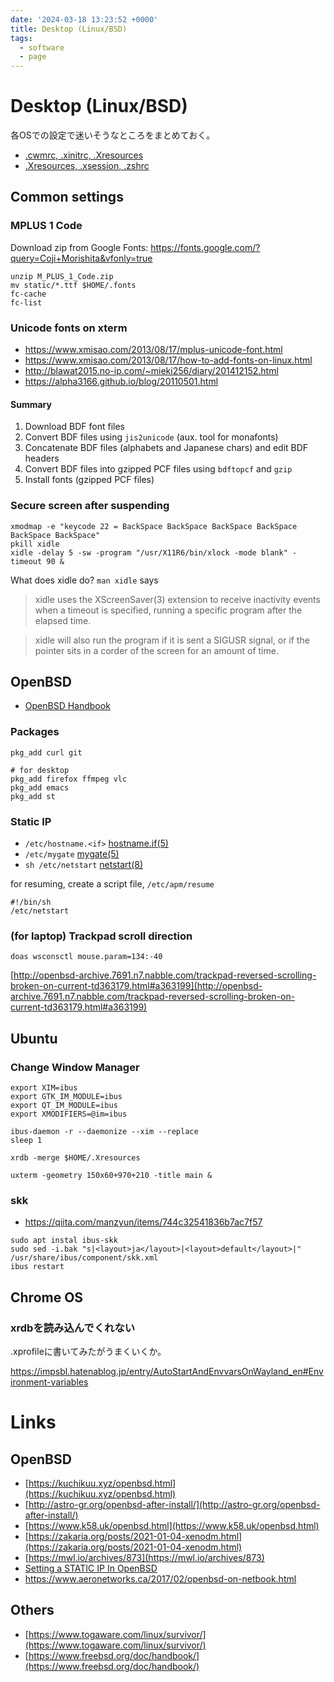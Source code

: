 ```yaml
---
date: '2024-03-18 13:23:52 +0000'
title: Desktop (Linux/BSD)
tags:
  - software
  - page
---
```


# Desktop (Linux/BSD)

各OSでの設定で迷いそうなところをまとめておく。

* [.cwmrc, .xinitrc, .Xresources](https://gist.github.com/f6o/953acb72756bc3c9412021b5389c73bd)
* [.Xresources, .xsession, .zshrc](https://gist.github.com/f6o/c918d2c6465ad3989e3c061c14bc5b21)

## Common settings

### MPLUS 1 Code

Download zip from Google Fonts: <https://fonts.google.com/?query=Coji+Morishita&vfonly=true>

```
unzip M_PLUS_1_Code.zip
mv static/*.ttf $HOME/.fonts
fc-cache
fc-list
```

### Unicode fonts on xterm

* <https://www.xmisao.com/2013/08/17/mplus-unicode-font.html>
* <https://www.xmisao.com/2013/08/17/how-to-add-fonts-on-linux.html>
* <http://blawat2015.no-ip.com/~mieki256/diary/201412152.html>
* <https://alpha3166.github.io/blog/20110501.html>

#### Summary

1. Download BDF font files
1. Convert BDF files using `jis2unicode` (aux. tool for monafonts)
1. Concatenate BDF files (alphabets and Japanese chars) and edit BDF headers
1. Convert BDF files into gzipped PCF files using `bdftopcf` and `gzip`
1. Install fonts (gzipped PCF files)

### Secure screen after suspending

```
xmodmap -e "keycode 22 = BackSpace BackSpace BackSpace BackSpace BackSpace BackSpace"
pkill xidle
xidle -delay 5 -sw -program "/usr/X11R6/bin/xlock -mode blank" -timeout 90 &
```

What does xidle do? `man xidle` says

> xidle uses the XScreenSaver(3) extension to receive inactivity events
> when a timeout is specified, running a specific program after the elapsed
> time.

> xidle will also run the program if it is sent a SIGUSR signal, or
> if the pointer sits in a corder of the screen for an amount of time.


## OpenBSD

* [OpenBSD Handbook](https://www.openbsdhandbook.com/)

### Packages

```
pkg_add curl git 

# for desktop
pkg_add firefox ffmpeg vlc
pkg_add emacs
pkg_add st
```

### Static IP

* `/etc/hostname.<if>` [hostname.if(5)](https://man.openbsd.org/hostname.if)
* `/etc/mygate` [mygate(5)](https://man.openbsd.org/mygate.5)
* `sh /etc/netstart` [netstart(8)](https://man.openbsd.org/netstart.8)

for resuming, create a script file,  `/etc/apm/resume`

```
#!/bin/sh
/etc/netstart
```

### (for laptop) Trackpad scroll direction

```
doas wsconsctl mouse.param=134:-40
```

[http://openbsd-archive.7691.n7.nabble.com/trackpad-reversed-scrolling-broken-on-current-td363179.html#a363199](http://openbsd-archive.7691.n7.nabble.com/trackpad-reversed-scrolling-broken-on-current-td363179.html#a363199)


## Ubuntu

### Change Window Manager

```
export XIM=ibus
export GTK_IM_MODULE=ibus
export QT_IM_MODULE=ibus
export XMODIFIERS=@im=ibus

ibus-daemon -r --daemonize --xim --replace
sleep 1

xrdb -merge $HOME/.Xresources

uxterm -geometry 150x60+970+210 -title main &
```

### skk

* https://qiita.com/manzyun/items/744c32541836b7ac7f57

```
sudo apt instal ibus-skk
sudo sed -i.bak "s|<layout>ja</layout>|<layout>default</layout>|"  /usr/share/ibus/component/skk.xml
ibus restart
```

## Chrome OS

### xrdbを読み込んでくれない

.xprofileに書いてみたがうまくいくか。

https://impsbl.hatenablog.jp/entry/AutoStartAndEnvvarsOnWayland_en#Environment-variables

# Links

## OpenBSD

* [https://kuchikuu.xyz/openbsd.html](https://kuchikuu.xyz/openbsd.html)
* [http://astro-gr.org/openbsd-after-install/](http://astro-gr.org/openbsd-after-install/)
* [https://www.k58.uk/openbsd.html](https://www.k58.uk/openbsd.html)
* [https://zakaria.org/posts/2021-01-04-xenodm.html](https://zakaria.org/posts/2021-01-04-xenodm.html)
* [https://mwl.io/archives/873](https://mwl.io/archives/873)
* [Setting a STATIC IP In OpenBSD](https://brainsnapped.com/2020/10/01/setting-a-static-ip-in-openbsd/)
* <https://www.aeronetworks.ca/2017/02/openbsd-on-netbook.html>

## Others

* [https://www.togaware.com/linux/survivor/](https://www.togaware.com/linux/survivor/)
* [https://www.freebsd.org/doc/handbook/](https://www.freebsd.org/doc/handbook/)
